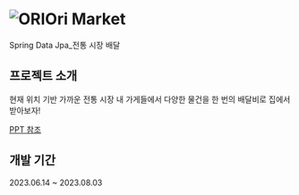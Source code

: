 # ![ORI](https://github.com/OriMarket/OriMarket/assets/136297801/9f13fb00-8067-421e-ab92-1e488218faa2)Ori Market

Spring Data Jpa_전통 시장 배달

## 프로젝트 소개
현재 위치 기반 가까운 전통 시장 내 가게들에서 다양한 물건을 한 번의 배달비로 집에서 받아보자!

[PPT 참조](https://docs.google.com/presentation/d/1aKvYUNm0w_0lpP4cXOAQdkKke1w2aPmF/edit?usp=drive_link&ouid=106098057099668862821&rtpof=true&sd=true)

## 개발 기간
2023.06.14 ~ 2023.08.03
